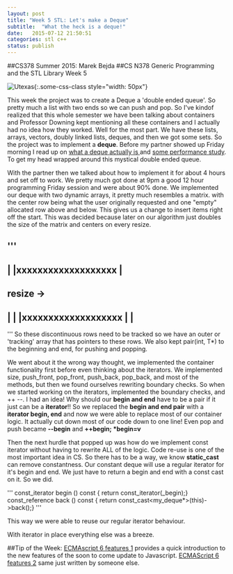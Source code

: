 ```yaml
---
layout: post
title: "Week 5 STL: Let's make a Deque"
subtitle:  "What the heck is a deque!"
date:   2015-07-12 21:50:51
categories: stl c++ 
status: publish
---
```


##CS378 Summer 2015: Marek Bejda
##CS N378 Generic Programming and the STL Library Week 5

 ![Utexas](https://www.utexas.edu/sites/default/files/images/Trademarked_Silhouette2.jpg){:.some-css-class style="width: 50px"}

This week the project was to create a Deque a 'double ended queue'. So pretty much a list with two ends so we can push and pop. So I've kindof realized that this whole semester we have been talking about containers and Professor Downing kept mentioning all these containers and I actually had no idea how they worked. Well for the most part. We have these lists, arrays, vectors, doubly linked lists, deques,  and then we got some sets. So the project was to implement a __deque__. Before my partner showed up Friday morning I read up on [what a deque actually is ][deq_what] and [some performance study][deq_per]. To get my head wrapped around this mystical double ended queue. 

With the partner then we talked about how to implement it for about 4 hours and set off to work. We pretty much got done at 9pm a good 12 hour programming Friday session and were about 90% done. We implemented our deque with two dynamic arrays, it pretty much resembles a matrix.
with the center row being what the user originally requested and one "empty" allocated row above and below. This gives us a change to insert items right off the start. This was decided because later on our algorithm just doubles the size of the matrix and centers on every resize. 

'''
--------------------
|
|xxxxxxxxxxxxxxxxxxx
|
--------------------
resize -> 
--------------------
|
|
|xxxxxxxxxxxxxxxxxxx
|
|
--------------------
'''
So these discontinuous rows need to be tracked so we have an outer or 'tracking' array that has pointers to these rows. We also kept pair(int, T*) to the beginning and end, for pushing and popping. 

We went about it the wrong way thought, we implemented the container functionality first before even thinking about the iterators. We implemented size, push_front, pop_front, push_back, pop_back, and most of the methods, but then we found ourselves rewriting boundary checks. So when we started working on the iterators, implemented the boundary checks, and ++ --. I had an idea! Why should our __begin and end__ have to be a pair if it just can be a __iterator__!! So we replaced the __begin and end pair__ with a __iterator begin, end__ and now we were able to replace most of our container logic. It actually cut down most of our code down to one line! Even pop and push became __--begin__ and __++begin; *begin=v__ 

Then the next hurdle that popped up was how do we implement const iterator without having to rewrite ALL of the logic. Code re-use is one of the most important idea in CS.  So there has to be a way, we know __static_cast__ can remove constantness. Our constant deque will use a regular iterator for it's begin and end. We just have to return a begin and end with a const cast on it. So we did. 

'''
	const_iterator begin () const {
            return const_iterator(_begin);}
	 const_reference back () const {
            return const_cast<my_deque*>(this)->back();}
'''

This way we were able to reuse our regular iterator behaviour. 

With iterator in place everything else was a breeze. 



##Tip of the Week:
[ECMAscript 6 features 1][featuresOne] provides a quick introduction to the new features of the soon to come update to Javascript. 
[ECMAScript 6 features 2][featuresTwo] same just written by someone else. 



[featuresTwo]:https://github.com/lukehoban/es6features#classes
[featuresOne]:https://github.com/lukehoban/es6features/blob/master/README.md
[deq_per]: http://www.codeproject.com/Articles/5425/An-In-Depth-Study-of-the-STL-Deque-Container
[deq_code]:http://en.cppreference.com/w/cpp/container/deque
[deq_what]:http://stackoverflow.com/questions/6292332/what-really-is-a-deque-in-stl